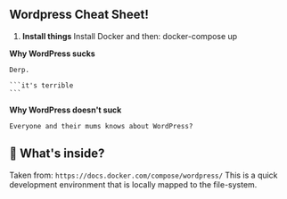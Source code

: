 ## Wordpress Cheat Sheet!
1.  **Install things**
    Install Docker and then:
    docker-compose up
    

**Why WordPress sucks**

    Derp.

    ```it's terrible
    ```

**Why WordPress doesn't suck**

    Everyone and their mums knows about WordPress?


## 🧐 What's inside?

Taken from:
```https://docs.docker.com/compose/wordpress/```
This is a quick development environment that is locally mapped to the file-system.



